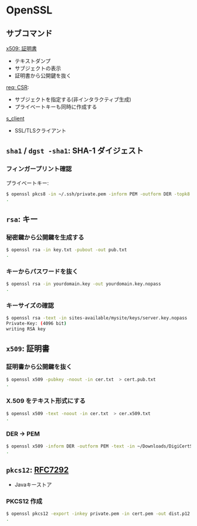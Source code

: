 # OpenSSL

## サブコマンド

[x509: 証明書](openssl.x509.md)

- テキストダンプ
- サブジェクトの表示
- 証明書から公開鍵を抜く

[req: CSR](openssl.req.md):

- サブジェクトを指定する(非インタラクティブ生成)
- プライベートキーも同時に作成する

[s_client](openssl.s_client.md)

- SSL/TLSクライアント

## `sha1` / `dgst -sha1`: SHA-1 ダイジェスト

### フィンガープリント確認

プライベートキー:

~~~bash
$ openssl pkcs8 -in ~/.ssh/private.pem -inform PEM -outform DER -topk8 -nocrypt | openssl sha1 -c
.
~~~

## `rsa`: キー

### 秘密鍵から公開鍵を生成する

~~~bash
$ openssl rsa -in key.txt -pubout -out pub.txt
.
~~~

### キーからパスワードを抜く

~~~bash
$ openssl rsa -in yourdomain.key -out yourdomain.key.nopass
.
~~~

### キーサイズの確認

~~~bash
$ openssl rsa -text -in sites-available/mysite/keys/server.key.nopass | grep Key
Private-Key: (4096 bit)
writing RSA key
~~~

## `x509`: 証明書

### 証明書から公開鍵を抜く

~~~bash
$ openssl x509 -pubkey -noout -in cer.txt  > cert.pub.txt
.
~~~

### X.509 をテキスト形式にする

~~~bash
$ openssl x509 -text -noout -in cer.txt  > cer.x509.txt
.
~~~

### DER -> PEM

~~~bash
$ openssl x509 -inform DER -outform PEM -text -in ~/Downloads/DigiCertSHA2ExtendedValidationServerCA.crt
.
~~~

## `pkcs12`: [RFC7292](https://tools.ietf.org/html/rfc7292)

- Javaキーストア

### PKCS12 作成

~~~bash
$ openssl pkcs12 -export -inkey private.pem -in cert.pem -out dist.p12
.
~~~

